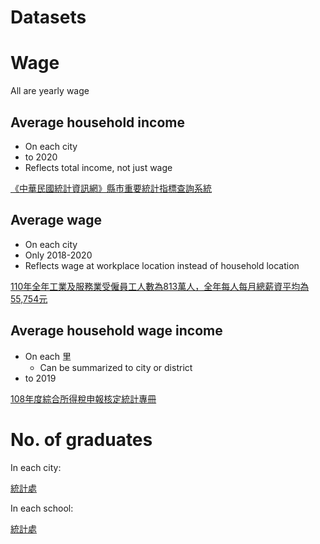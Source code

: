 # Datasets

# Wage

All are yearly wage

## Average household income

- On each city
- to 2020
- Reflects total income, not just wage

[《中華民國統計資訊網》縣市重要統計指標查詢系統](https://statdb.dgbas.gov.tw/pxweb/Dialog/statfile9.asp)

## Average wage

- On each city
- Only 2018-2020
- Reflects wage at workplace location instead of household location

[110年全年工業及服務業受僱員工人數為813萬人，全年每人每月總薪資平均為55,754元](https://www.dgbas.gov.tw/ct.asp?xItem=48187&ctNode=5624)

## Average household wage income

- On each 里
    - Can be summarized to city or district
- to 2019

[108年度綜合所得稅申報核定統計專冊](https://www.fia.gov.tw/WEB/fia/ias/isa108/ISA108.html#5)

# No. of graduates

In each city:

[統計處](https://depart.moe.edu.tw/ED4500/News_Content.aspx?n=82CAED1A33B4CD83&sms=DBDDB8DC17D0D8C4&s=569D0FF10480BD4E)

In each school:

[統計處](https://depart.moe.edu.tw/ED4500/News_Content.aspx?n=5A930C32CC6C3818&sms=91B3AAE8C6388B96&s=8AF80DB14ADF7370)